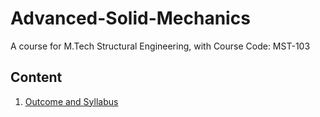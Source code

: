 # Advanced-Solid-Mechanics
A course for M.Tech Structural Engineering, with Course Code: MST-103

## Content

1. [Outcome and Syllabus](Files/Syllabus)
